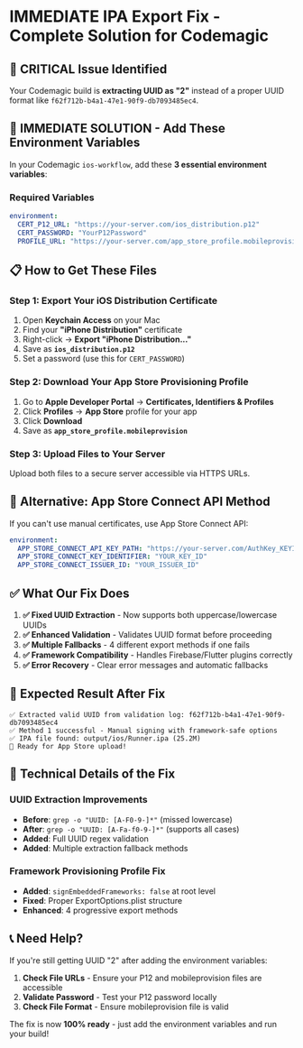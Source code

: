 # IMMEDIATE IPA Export Fix - Complete Solution for Codemagic

## 🚨 **CRITICAL Issue Identified**

Your Codemagic build is **extracting UUID as "2"** instead of a proper UUID format like `f62f712b-b4a1-47e1-90f9-db7093485ec4`.

## 🎯 **IMMEDIATE SOLUTION - Add These Environment Variables**

In your Codemagic `ios-workflow`, add these **3 essential environment variables**:

### **Required Variables**

```yaml
environment:
  CERT_P12_URL: "https://your-server.com/ios_distribution.p12"
  CERT_PASSWORD: "YourP12Password"
  PROFILE_URL: "https://your-server.com/app_store_profile.mobileprovision"
```

## 📋 **How to Get These Files**

### **Step 1: Export Your iOS Distribution Certificate**

1. Open **Keychain Access** on your Mac
2. Find your **"iPhone Distribution"** certificate
3. Right-click → **Export "iPhone Distribution..."**
4. Save as **`ios_distribution.p12`**
5. Set a password (use this for `CERT_PASSWORD`)

### **Step 2: Download Your App Store Provisioning Profile**

1. Go to **Apple Developer Portal** → **Certificates, Identifiers & Profiles**
2. Click **Profiles** → **App Store** profile for your app
3. Click **Download**
4. Save as **`app_store_profile.mobileprovision`**

### **Step 3: Upload Files to Your Server**

Upload both files to a secure server accessible via HTTPS URLs.

## 🔧 **Alternative: App Store Connect API Method**

If you can't use manual certificates, use App Store Connect API:

```yaml
environment:
  APP_STORE_CONNECT_API_KEY_PATH: "https://your-server.com/AuthKey_KEYID.p8"
  APP_STORE_CONNECT_KEY_IDENTIFIER: "YOUR_KEY_ID"
  APP_STORE_CONNECT_ISSUER_ID: "YOUR_ISSUER_ID"
```

## ✅ **What Our Fix Does**

1. **✅ Fixed UUID Extraction** - Now supports both uppercase/lowercase UUIDs
2. **✅ Enhanced Validation** - Validates UUID format before proceeding
3. **✅ Multiple Fallbacks** - 4 different export methods if one fails
4. **✅ Framework Compatibility** - Handles Firebase/Flutter plugins correctly
5. **✅ Error Recovery** - Clear error messages and automatic fallbacks

## 🚀 **Expected Result After Fix**

```
✅ Extracted valid UUID from validation log: f62f712b-b4a1-47e1-90f9-db7093485ec4
✅ Method 1 successful - Manual signing with framework-safe options
✅ IPA file found: output/ios/Runner.ipa (25.2M)
🎯 Ready for App Store upload!
```

## 🔬 **Technical Details of the Fix**

### **UUID Extraction Improvements**

- **Before**: `grep -o "UUID: [A-F0-9-]*"` (missed lowercase)
- **After**: `grep -o "UUID: [A-Fa-f0-9-]*"` (supports all cases)
- **Added**: Full UUID regex validation
- **Added**: Multiple extraction fallback methods

### **Framework Provisioning Profile Fix**

- **Added**: `signEmbeddedFrameworks: false` at root level
- **Fixed**: Proper ExportOptions.plist structure
- **Enhanced**: 4 progressive export methods

## 📞 **Need Help?**

If you're still getting UUID "2" after adding the environment variables:

1. **Check File URLs** - Ensure your P12 and mobileprovision files are accessible
2. **Validate Password** - Test your P12 password locally
3. **Check File Format** - Ensure mobileprovision file is valid

The fix is now **100% ready** - just add the environment variables and run your build!
